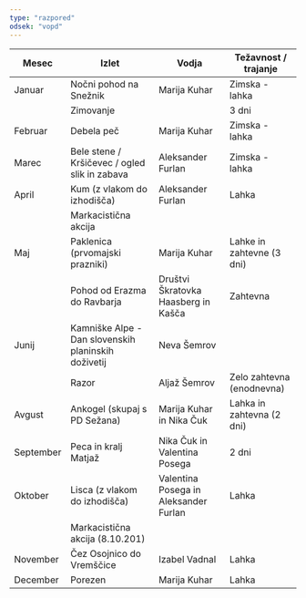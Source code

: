 ```yaml
---
type: "razpored"
odsek: "vopd"
---
```


| Mesec      | Izlet       | Vodja       | Težavnost / trajanje |
| ---------- | ----------- | ----------- | ----------- |
| Januar    | Nočni pohod na Snežnik                               | Marija Kuhar                          | Zimska - lahka             | 
|           | Zimovanje                                            |                                       | 3 dni                      |
| Februar   | Debela peč                                           | Marija Kuhar                          |  Zimska - lahka            | 
| Marec     |  Bele stene / Kršičevec / ogled slik in zabava       | Aleksander Furlan                     |  Zimska - lahka            | 
| April     |  Kum (z vlakom do izhodišča)                         | Aleksander Furlan                     |  Lahka                     | 
|           |  Markacistična akcija                                |                                       |                            | 
| Maj       |  Paklenica (prvomajski prazniki)                     | Marija Kuhar                          |  Lahke in zahtevne (3 dni) | 
|           |  Pohod od Erazma do Ravbarja                         | Društvi Škratovka Haasberg in Kašča   | Zahtevna                   | 
| Junij     |  Kamniške Alpe - Dan slovenskih planinskih doživetij | Neva Šemrov                           |                            | 
|           |  Razor                                               | Aljaž Šemrov                          |  Zelo zahtevna (enodnevna) | 
| Avgust    |  Ankogel (skupaj s PD Sežana)                        | Marija Kuhar in Nika Čuk              | Lahka in zahtevna (2 dni)  | 
| September | Peca in kralj Matjaž                                 | Nika Čuk in Valentina Posega          |  2 dni                     | 
| Oktober   | Lisca (z vlakom do izhodišča)                        | Valentina Posega in Aleksander Furlan | Lahka                      | 
|           |  Markacistična akcija (8.10.201)                     |                                       |                            | 
| November  |  Čez Osojnico do Vremščice                           | Izabel Vadnal                         |  Lahka                     |
| December  |  Porezen                                             | Marija Kuhar                          |  Lahka                     |
